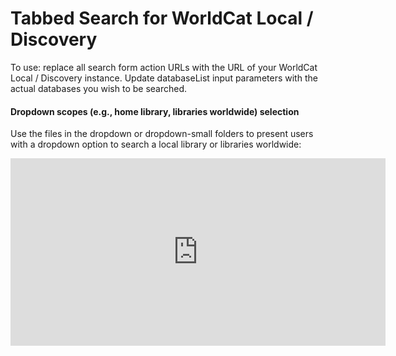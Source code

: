 Tabbed Search for WorldCat Local / Discovery
============================================

To use:  replace all search form action URLs with the URL of your WorldCat Local / Discovery instance.  Update databaseList input parameters with the actual databases you wish to be searched.

#### Dropdown scopes (e.g., home library, libraries worldwide) selection

Use the files in the dropdown or dropdown-small folders to present users with a dropdown option to search a local library or libraries worldwide:

<p style="text-align:center"><iframe frameborder="0" height="300" scrolling="no" seamless="" src="http://www.palni.org/worldcat/hanover/dropdown/search.html" width="600"></iframe></p>
